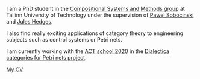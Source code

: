 I am a PhD student in the [Compositional Systems and Methods
group](https://compose.ioc.ee/) at Tallinn University of
Technology under the supervision of [Pawel
Sobocinski](https://www.ioc.ee/~pawel/) and [Jules
Hedges](https://julesh.com/).


I also find really exciting applications of category theory to
engineering subjects such as control systems or Petri nets. 

I am currently working with the [ACT school
2020](https://www.appliedcategorytheory.org/adjoint-school-act-2020/)
in the [Dialectica categories for Petri nets
project](https://www.appliedcategorytheory.org/adjoint-school-act-2020/dialectica-categories-of-petri-nets/).

[My
CV](https://github.com/elenadilavore/cv/blob/master/CVElenaDiLavore.pdf)
